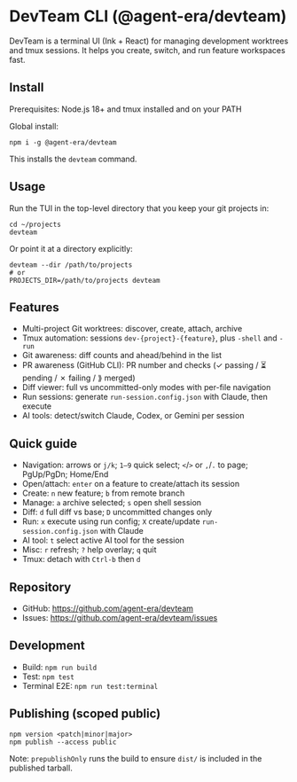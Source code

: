 # DevTeam CLI (@agent-era/devteam)

DevTeam is a terminal UI (Ink + React) for managing development worktrees and tmux sessions. It helps you create, switch, and run feature workspaces fast.

## Install

Prerequisites: Node.js 18+ and tmux installed and on your PATH

Global install:

```
npm i -g @agent-era/devteam
```

This installs the `devteam` command.

## Usage

Run the TUI in the top-level directory that you keep your git projects in:

```
cd ~/projects
devteam
```

Or point it at a directory explicitly:

```
devteam --dir /path/to/projects
# or
PROJECTS_DIR=/path/to/projects devteam
```

Features
--------

- Multi-project Git worktrees: discover, create, attach, archive
- Tmux automation: sessions `dev-{project}-{feature}`, plus `-shell` and `-run`
- Git awareness: diff counts and ahead/behind in the list
- PR awareness (GitHub CLI): PR number and checks (✓ passing / ⏳ pending / ✗ failing / ⟫ merged)
- Diff viewer: full vs uncommitted-only modes with per-file navigation
- Run sessions: generate `run-session.config.json` with Claude, then execute
- AI tools: detect/switch Claude, Codex, or Gemini per session

Quick guide
-----------

- Navigation: arrows or `j/k`; `1–9` quick select; `<`/`>` or `,`/`.` to page; PgUp/PgDn; Home/End
- Open/attach: `enter` on a feature to create/attach its session
- Create: `n` new feature; `b` from remote branch
- Manage: `a` archive selected; `s` open shell session
- Diff: `d` full diff vs base; `D` uncommitted changes only
- Run: `x` execute using run config; `X` create/update `run-session.config.json` with Claude
- AI tool: `t` select active AI tool for the session
- Misc: `r` refresh; `?` help overlay; `q` quit
- Tmux: detach with `Ctrl-b` then `d`

## Repository

- GitHub: https://github.com/agent-era/devteam
- Issues: https://github.com/agent-era/devteam/issues

## Development

- Build: `npm run build`
- Test: `npm test`
- Terminal E2E: `npm run test:terminal`

## Publishing (scoped public)

```
npm version <patch|minor|major>
npm publish --access public
```

Note: `prepublishOnly` runs the build to ensure `dist/` is included in the published tarball.
